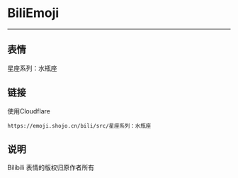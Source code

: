 # BiliEmoji
---
## 表情
星座系列：水瓶座
## 链接
使用Cloudflare
```
https://emoji.shojo.cn/bili/src/星座系列：水瓶座
```
## 说明
Bilibili 表情的版权归原作者所有
